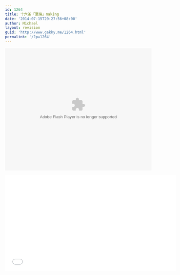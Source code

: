 ```yaml
---
id: 1264
title: 十六茶「夏编」making
date: '2014-07-15T20:27:56+08:00'
author: Michael
layout: revision
guid: 'http://www.gakky.me/1264.html'
permalink: '/?p=1264'
---
```


<embed align="middle" allowfullscreen="allowfullscreen" allowscriptaccess="always" height="400" quality="high" src="http://player.youku.com/player.php/sid/XNzQwMjIyMjMy/v.swf" type="application/x-shockwave-flash" width="480"></embed>

<iframe allowfullscreen="allowfullscreen" frameborder="0" height="315" loading="lazy" src="//www.youtube.com/embed/o5nf5fHVTMg" width="560"></iframe>